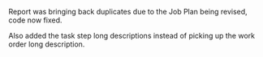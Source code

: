 Report was bringing back duplicates due to the Job Plan being revised, code now fixed.

Also added the task step long descriptions instead of picking up the work order long description.